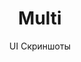 ---
layout: embed
permalink: apps/bank/architectures/token-operation-payment-transfer-multi/ui-screens
lang: ru
page_id: apps-bank-architectures-token-operation-payment-transfer-multi-screens

title: Multi
subtitle: UI Скриншоты
backUrl: /ru/apps/bank/architectures/token-operation-payment-transfer-multi

description: Screens
---